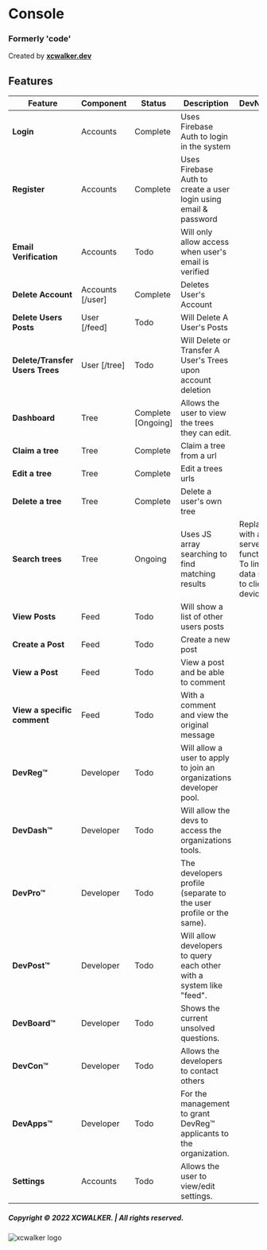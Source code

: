 # Console
### Formerly '**code**'
Created by [**xcwalker.dev**](https://xcwalker.dev) 

## Features
| **Feature**                     | **Component**    | **Status**         | **Description**                                                      | **DevNotes™**                                                             |
|---------------------------------|------------------|--------------------|----------------------------------------------------------------------|---------------------------------------------------------------------------|
| **Login**                       | Accounts         | Complete           | Uses Firebase Auth to login in the system                            |                                                                           |
| **Register**                    | Accounts         | Complete           | Uses Firebase Auth to create a user login using email & password     |                                                                           |
| **Email Verification**          | Accounts         | Todo               | Will only allow access when user's email is verified                 |                                                                           |
| **Delete Account**              | Accounts [/user] | Complete           | Deletes User's Account                                               |                                                                           |
| **Delete Users Posts**          | User [/feed]     | Todo               | Will Delete A User's Posts                                           |                                                                           |
| **Delete/Transfer Users Trees** | User [/tree]     | Todo               | Will Delete or Transfer A User's Trees upon account deletion         |                                                                           |
| **Dashboard**                   | Tree             | Complete [Ongoing] | Allows the user to view the trees they can edit.                     |                                                                           |
| **Claim a tree**                | Tree             | Complete           | Claim a tree from a url                                              |                                                                           |
| **Edit a tree**                 | Tree             | Complete           | Edit a trees urls                                                    |                                                                           |
| **Delete a tree**               | Tree             | Complete           | Delete a user's own tree                                             |                                                                           |
| **Search trees**                | Tree             | Ongoing            | Uses JS array searching to find matching results                     | Replace with a server side function. To limit data sent to client device. |
| **View Posts**                  | Feed             | Todo               | Will show a list of other users posts                                |                                                                           |
| **Create a Post**               | Feed             | Todo               | Create a new post                                                    |                                                                           |
| **View a Post**                 | Feed             | Todo               | View a post and be able to comment                                   |                                                                           |
| **View a specific comment**     | Feed             | Todo               | With a comment and view the original message                         |                                                                           |
| **DevReg™**                     | Developer        | Todo               | Will allow a user to apply to join an organizations developer pool. |                                                                           |
| **DevDash™**                    | Developer        | Todo               | Will allow the devs to access the organizations tools.                   |                                                                           |
| **DevPro™**                     | Developer        | Todo               | The developers profile (separate to the user profile or the same). |                                                                           |
| **DevPost™**                    | Developer        | Todo               | Will allow developers to query each other with a system like "feed". |                                                                           |
| **DevBoard™**                   | Developer        | Todo               | Shows the current unsolved questions.                                |                                                                           |
| **DevCon™**                     | Developer        | Todo               | Allows the developers to contact others                              |                                                                           |
| **DevApps™**                    | Developer        | Todo               | For the management to grant DevReg™ applicants to the organization.  |                                                                           |
| **Settings**                    | Accounts         | Todo               | Allows the user to view/edit settings.                               |                                                                           |




##### Copyright © 2022 XCWALKER. | All rights reserved.
![xcwalker logo](https://firebasestorage.googleapis.com/v0/b/xcw-code-dev.appspot.com/o/images%2FXCWalker%20-%20V.3%20(White).svg?alt=media&token=7c9d79b8-66fb-46df-9ee2-3d531b58f772)